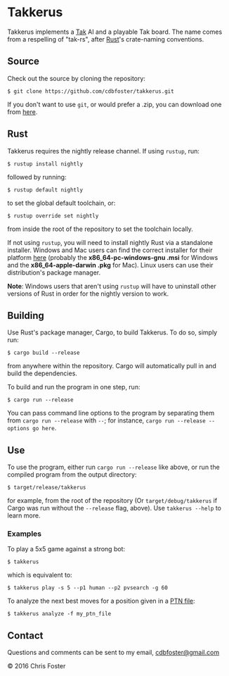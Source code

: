 # Takkerus
Takkerus implements a [Tak](http://cheapass.com/node/215) AI and a playable Tak board.  The name comes from a respelling of "tak-rs", after [Rust](https://www.rust-lang.org/)'s crate-naming conventions.

## Source
Check out the source by cloning the repository:

    $ git clone https://github.com/cdbfoster/takkerus.git
    
If you don't want to use `git`, or would prefer a .zip, you can download one from [here](https://github.com/cdbfoster/takkerus/archive/master.zip).

## Rust
Takkerus requires the nightly release channel.  If using `rustup`, run:

    $ rustup install nightly
    
followed by running:

    $ rustup default nightly

to set the global default toolchain, or:

    $ rustup override set nightly

from inside the root of the repository to set the toolchain locally.

If not using `rustup`, you will need to install nightly Rust via a standalone installer.  Windows and Mac users can find the correct installer for their platform [here](https://www.rust-lang.org/en-US/other-installers.html#standalone) (probably the **x86_64-pc-windows-gnu .msi** for Windows and the **x86_64-apple-darwin .pkg** for Mac).  Linux users can use their distribution's package manager.

**Note**: Windows users that aren't using `rustup` will have to uninstall other versions of Rust in order for the nightly version to work.

## Building
Use Rust's package manager, Cargo, to build Takkerus.  To do so, simply run:

    $ cargo build --release

from anywhere within the repository.  Cargo will automatically pull in and build the dependencies.

To build and run the program in one step, run:

    $ cargo run --release

You can pass command line options to the program by separating them from `cargo run --release` with `--`; for instance, `cargo run --release -- options go here`.

## Use
To use the program, either run `cargo run --release` like above, or run the compiled program from the output directory:

    $ target/release/takkerus

for example, from the root of the repository (Or `target/debug/takkerus` if Cargo was run without the `--release` flag, above).  Use `takkerus --help` to learn more.

### Examples
To play a 5x5 game against a strong bot:

    $ takkerus

which is equivalent to:

    $ takkerus play -s 5 --p1 human --p2 pvsearch -g 60
    
To analyze the next best moves for a position given in a [PTN file](https://www.reddit.com/r/Tak/wiki/ptn_file_format):

    $ takkerus analyze -f my_ptn_file

## Contact
Questions and comments can be sent to my email, cdbfoster@gmail.com

© 2016 Chris Foster
